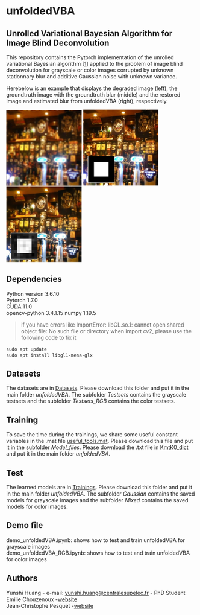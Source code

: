 # unfoldedVBA
## Unrolled Variational Bayesian Algorithm for Image Blind Deconvolution
This repository contains the Pytorch implementation of the unrolled variational Bayesian algorithm [<a target="_blank" href="http://arxiv.org/abs/2110.07202">1</a>]  applied to the problem of image blind deconvolution for grayscale or color images corrupted by unknown stationnary blur and additive Gaussian noise with unknown variance.

Herebelow is an example that displays the degraded image (left), the groundtruth image with the groundtruth blur (middle) and the restored image and estimated blur from unfoldedVBA (right), respectively. 
<p float="left">
<img src="examples/y.png" width="200">
<img src="examples/x0_blur.png" width="200">
<img src="examples/mk_blur.png" width="200">
</p>

## Dependencies
Python version 3.6.10\
Pytorch 1.7.0\
CUDA 11.0\
opencv-python 3.4.1.15
numpy 1.19.5
> if you have errors like ImportError: libGL.so.1: cannot open shared object file: No such file or directory when import cv2,
> please use the following code to fix it

```
sudo apt update
sudo apt install libgl1-mesa-glx
```

## Datasets
The datasets are in [Datasets](https://www.dropbox.com/sh/3hai04tkubjoxa3/AAASNdVsrwV3SoyS2BRtsVRKa?dl=0). Please download this folder and put it in the main folder _unfoldedVBA_. The subfolder _Testsets_ contains the grayscale testsets and the subfolder _Testsets_RGB_ contains the color testsets. 

## Training
To save the time during the trainings, we share some useful constant variables in the .mat file [useful_tools.mat](https://www.dropbox.com/s/lyxf4zyi1nb06hb/useful_tools.mat?dl=0). Please download this file and put it in the subfolder _Model_files_. Please download the .txt file in [KmtK0_dict](https://www.dropbox.com/s/19q428p3zejqs45/KmtK0_dict.txt?dl=0) and put it in the main folder _unfoldedVBA_.


## Test
The learned models are in [Trainings](https://www.dropbox.com/sh/0e1gzsalme04pf4/AABaZ4D0Qna9z-M1o2D7xpAZa?dl=0). Please download this folder and put it in the main folder _unfoldedVBA_. The subfolder _Gaussian_ contains the saved models for grayscale images and the subfolder _Mixed_ contains the saved models for color images.

## Demo file
demo_unfoldedVBA.ipynb: shows how to test and train unfoldedVBA for grayscale images\
demo_unfoldedVBA_RGB.ipynb: shows how to test and train unfoldedVBA for color images

## Authors
Yunshi Huang - e-mail: yunshi.huang@centralesupelec.fr - PhD Student\
Emilie Chouzenoux -[website](https://pages.saclay.inria.fr/emilie.chouzenoux/)\
Jean-Christophe Pesquet -[website](https://jc.pesquet.eu/)
